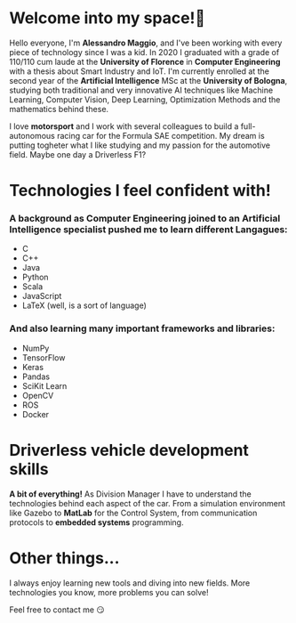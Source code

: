 # Welcome into my space!👋
Hello everyone, I'm **Alessandro Maggio**, and I've been working with every piece of technology since I was a kid. In 2020 I graduated with a grade of 110/110 cum laude at the **University of Florence** in **Computer Engineering** with a thesis about Smart Industry and IoT. I'm currently enrolled at the second year of the **Artificial Intelligence** MSc at the **University of Bologna**, studying both traditional and very innovative AI techniques like Machine Learning, Computer Vision, Deep Learning, Optimization Methods and the mathematics behind these.

I love **motorsport** and I work with several colleagues to build a full-autonomous racing car for the Formula SAE competition. My dream is putting togheter what I like studying and my passion for the automotive field. Maybe one day a Driverless F1?

# Technologies I feel confident with!
### A background as Computer Engineering joined to an Artificial Intelligence specialist pushed me to learn different Langagues:
* C
* C++
* Java
* Python
* Scala
* JavaScript
* LaTeX (well, is a sort of language)
### And also learning many important frameworks and libraries:
* NumPy
* TensorFlow
* Keras
* Pandas 
* SciKit Learn
* OpenCV
* ROS
* Docker


# Driverless vehicle development skills
**A bit of everything!** As Division Manager I have to understand the technologies behind each aspect of the car. From a simulation environment like Gazebo to **MatLab** for the Control System, from communication protocols to **embedded systems** programming.


# Other things...
I always enjoy learning new tools and diving into new fields. More technologies you know, more problems you can solve!

Feel free to contact me :smirk:
